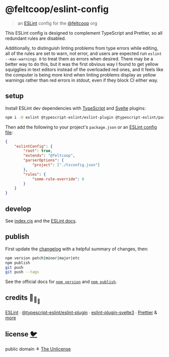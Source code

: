 # @feltcoop/eslint-config

> an [ESLint](https://eslint.org/) config for the [@feltcoop](https://github.com/feltcoop) org

This ESLint config is designed to complement TypeScript and Prettier,
so all redundant rules are disabled.

Additionally, to distinguish linting problems from type errors while editing,
all of the rules are set to warn, not error,
and users are expected run `eslint --max-warnings 0` to treat them as errors when desired.
There may be a better way to do this, but it was the first obvious way I found
to get yellow squigglies in text editors instead of the overloaded red ones,
and it feels like the computer is being more kind
when linting problems display as yellow warnings rather than red errors in stdout,
even if they block CI either way.

## setup

Install ESLint dev dependencies with
[TypeScript](https://github.com/typescript-eslint/typescript-eslint/)
and [Svelte](https://github.com/sveltejs/eslint-plugin-svelte3) plugins:

```bash
npm i -D eslint @typescript-eslint/eslint-plugin @typescript-eslint/parser eslint-plugin-svelte3
```

Then add the following to your project's `package.json` or an
[ESLint config file](https://eslint.org/docs/user-guide/configuring/configuration-files):

```json
{
	"eslintConfig": {
		"root": true,
		"extends": "@feltcoop",
		"parserOptions": {
			"project": ["./tsconfig.json"]
		},
		"rules": {
			"some-rule-override": 0
		}
	}
}
```

## develop

See [index.cjs](index.cjs) and the [ESLint docs](https://eslint.org/).

## publish

First update the [changelog](changelog.md) with a helpful summary of changes, then:

```bash
npm version patch|minor|major|etc
npm publish
git push
git push --tags
```

See the official docs for [`npm version`](https://docs.npmjs.com/cli/v8/commands/npm-version)
and [`npm publish`](https://docs.npmjs.com/cli/v8/commands/npm-publish).

## credits 🐢<sub>🐢</sub><sub><sub>🐢</sub></sub>

[ESLint](https://github.com/eslint/eslint) ∙
[@typescript-eslint/eslint-plugin](https://github.com/typescript-eslint/typescript-eslint) ∙
[eslint-plugin-svelte3](https://github.com/sveltejs/eslint-plugin-svelte3) ∙
[Prettier](https://github.com/prettier/prettier)
& [more](package.json)

## license [🐦](https://wikipedia.org/wiki/Free_and_open-source_software)

public domain ⚘ [The Unlicense](license)
